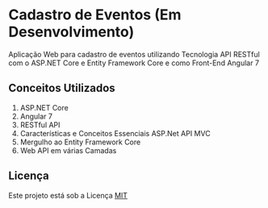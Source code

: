 # Cadastro de Eventos (Em Desenvolvimento)
Aplicação Web para cadastro de eventos utilizando Tecnologia API RESTful com o ASP.NET Core e Entity Framework Core e como Front-End Angular 7

## Conceitos Utilizados
1. ASP.NET Core
1. Angular 7
1. RESTful API
1. Características e Conceitos Essenciais ASP.Net API MVC
1. Mergulho ao Entity Framework Core
1. Web API em várias Camadas

## Licença
Este projeto está sob a Licença [MIT](LICENSE)
